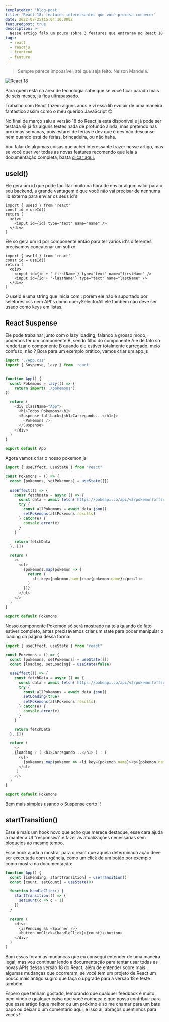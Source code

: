 ```yaml
---
templateKey: 'blog-post'
title: 'React 18: features interessantes que você precisa conhecer'
date: 2022-08-25T15:04:10.000Z
featuredpost: true
description: >-
  Nesse artigo falo um pouco sobre 3 features que entraram no React 18 que podem ajudar você no dia-a-dia.
tags:
  - react
  - reactjs
  - frontend
  - feature
---
```


>Sempre parece impossível, até que seja feito. Nelson Mandela.

![React 18](https://miro.medium.com/max/1400/1*XGbfUEgjSX9UyIerTRD09Q.png)

Para quem está na área de tecnologia sabe que se você ficar parado mais de seis meses, já fica ultrapassado.

Trabalho com React fazem alguns anos e vi essa lib evoluir de uma maneira fantástico assim como o meu querido JavaScript 😍

No final de março saiu a versão 18 do React já está disponível e já pode ser testada 😃 já fiz alguns testes nada de profundo ainda, mas pretendo nas próximas semanas, pois estarei de férias e dev que é dev não descanse nem quando está de férias, brincadeira, ou não haha.

Vou falar de algumas coisas que achei interessante trazer nesse artigo, mas se você quer ver todas as novas features recomendo que leia a documentação completa, basta [clicar aqui.](https://reactjs.org/blog/2022/03/29/react-v18.html)

## useId()

Ele gera um id que pode facilitar muito na hora de enviar algum valor para o seu backend, a grande vantagem é que você não vai precisar de nenhuma lib externa para enviar os seus id's

```
import { useId } from 'react'
const id = useId()
return (
  <div>
    <input id={id} type="text" name="name" />
  </div>
)
```

Ele só gera um id por componente então para ter vários id's diferentes precisamos concatenar um sufixo:

```
import { useId } from 'react'
const id = useId()
return (
  <div>
    <input id={id + '-firstName'} type="text" name="firstName" />
    <input id={id + '-lastName'} type="text" name="lastName" />
  </div>
)
```

O useId é uma string que inicia com : porém ele não é suportado por seletores css nem API's como querySelectorAll ele também não deve ser usado como keys em listas.

## React Suspense

Ele pode trabalhar junto com o lazy loading, falando a grosso modo, podemos ter um componente B, sendo filho do componente A e de fato só renderizar o componente B quando ele estiver totalmente carregado, meio confuso, não ? Bora para um exemplo prático, vamos criar um app.js

```javascript
import './App.css'
import { Suspense, lazy } from 'react'


function App() {
  const Pokemons = lazy(() => {
    return import('./pokemons')
})

  return (
    <div className="App">
      <h1>Todos Pokemons</h1>
      <Suspense fallback={<h1>Carregando...</h1>}>
        <Pokemons />
      </Suspense>
    </div>
  )
}

export default App
```

Agora vamos criar o nosso pokemon.js

```javascript
import { useEffect, useState } from "react"

const Pokemons = () => {
  const [pokemons, setPokemons] = useState([])

  useEffect(() => {
    const fetchData = async () => {
      const data = await fetch('https://pokeapi.co/api/v2/pokemon?offset=500&limit=500')
      try {
        const allPokemons = await data.json()
        setPokemons(allPokemons.results)
      } catch(e) {
        console.error(e)
      }
    }

    return fetchData
  }, [])

  return (
    <>
      <ul>
        {pokemons.map(pokemon => {
          return (
            <li key={pokemon.name}><p>{pokemon.name}</p></li>
          )
        })}
      </ul>
    </>
  )
}

export default Pokemons
```

Nosso componente Pokemon só será mostrado na tela quando de fato estiver completo, antes precisávamos criar um state para poder manipular o loading da página dessa forma:

```javascript
import { useEffect, useState } from "react"

const Pokemons = () => {
  const [pokemons, setPokemons] = useState([])
  const [loading, setLoading] = useState(false)

  useEffect(() => {
    const fetchData = async () => {
      const data = await fetch('https://pokeapi.co/api/v2/pokemon?offset=500&limit=500')
      try {
        const allPokemons = await data.json()
        setLoading(true)
        setPokemons(allPokemons.results)
      } catch(e) {
        console.error(e)
      }
    }

    return fetchData
  }, [])

  return (
    <>
    {loading ? ( <h1>Carregando...</h1> ) : (
      <ul>
        {pokemons.map(pokemon => <li key={pokemon.name}><p>{pokemon.name}</p></li>) }
      </ul>
     )
    </>
  )
}

export default Pokemons
```

Bem mais simples usando o Suspense certo !!

## startTransition()

Esse é mais um hook novo que acho que merece destaque, esse cara ajuda a manter a UI “responsiva” e fazer as atualizações necessárias sem bloqueios ao mesmo tempo.

Esse hook ajuda a mostrar para o react que aquela determinada ação deve ser executada com urgência, como um click de um botão por exemplo como mostra na documentação:

```javascript
function App() {
  const [isPending, startTransition] = useTransition()
  const [count, setCount] = useState(0)

  function handleClick() {
    startTransition(() => {
      setCount(c => c + 1)
    })
  }

  return (
    <div>
      {isPending && <Spinner />}
      <button onClick={handleClick}>{count}</button>
    </div>
  )
)
```

Bom essas foram as mudanças que eu consegui entender de uma maneira legal, mas vou continuar lendo a documentação para tentar usar todas as novas APIs dessa versão 18 do React, além de entender sobre mais algumas mudanças que ocorreram, se você tem um projeto de React um pouco mais antigo sugiro que faça o upgrade para a versão 18 e teste também.

Espero que tenham gostado, lembrando que qualquer feedback é muito bem vindo e qualquer coisa que você conheça e que possa contribuir para que esse artigo fique melhor ou um próximo é só me chamar para um bate papo ou deixar o um comentário aqui, é isso aí, abraços quentinhos para vocês !!



